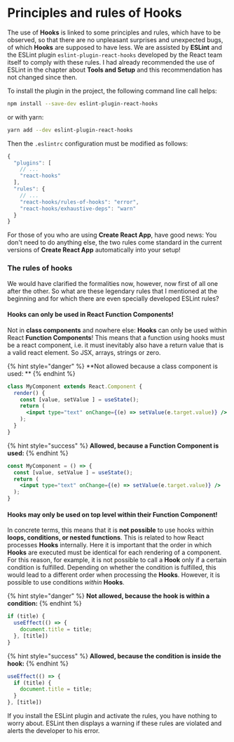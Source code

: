 # Principles and rules of Hooks

The use of **Hooks** is linked to some principles and rules, which have to be observed, so that there are no unpleasant surprises and unexpected bugs, of which **Hooks** are supposed to have less. We are assisted by **ESLint** and the ESLint plugin `eslint-plugin-react-hooks` developed by the React team itself to comply with these rules. I had already recommended the use of ESLint in the chapter about **Tools and Setup** and this recommendation has not changed since then.

To install the plugin in the project, the following command line call helps:

```bash
npm install --save-dev eslint-plugin-react-hooks
```

or with yarn:

```bash
yarn add --dev eslint-plugin-react-hooks
```

Then the `.eslintrc` configuration must be modified as follows:

```javascript
{
  "plugins": [
    // ...
    "react-hooks"
  ],
  "rules": {
    // ...
    "react-hooks/rules-of-hooks": "error",
    "react-hooks/exhaustive-deps": "warn"
  }
}
```

For those of you who are using **Create React App**, have good news: You don't need to do anything else, the two rules come standard in the current versions of **Create React App** automatically into your setup!

### The rules of hooks

We would have clarified the formalities now, however, now first of all one after the other. So what are these legendary rules that I mentioned at the beginning and for which there are even specially developed ESLint rules?

#### Hooks can only be used in React Function Components!

Not in **class components** and nowhere else: **Hooks** can only be used within React **Function Components**! This means that a function using hooks must be a react component, i.e. it must inevitably also have a return value that is a valid react element. So JSX, arrays, strings or zero.

{% hint style="danger" %}
**Not allowed because a class component is used: **
{% endhint %}

```jsx
class MyComponent extends React.Component {
  render() {
    const [value, setValue ] = useState();
    return (
      <input type="text" onChange={(e) => setValue(e.target.value)} />
    );
  }
}
```

{% hint style="success" %}
**Allowed, because a Function Component is used:**
{% endhint %}

```jsx
const MyComponent = () => {
  const [value, setValue ] = useState();
  return (
    <input type="text" onChange={(e) => setValue(e.target.value)} />
  );
}
```

#### Hooks may only be used on top level within their Function Component!

In concrete terms, this means that it is **not possible** to use hooks within **loops, conditions, or nested functions**. This is related to how React processes **Hooks** internally. Here it is important that the order in which **Hooks** are executed must be identical for each rendering of a component. For this reason, for example, it is not possible to call a **Hook** only if a certain condition is fulfilled. Depending on whether the condition is fulfilled, this would lead to a different order when processing the **Hooks**. However, it is possible to use conditions _within_ **Hooks**.

{% hint style="danger" %}
**Not allowed, because the hook is within a condition:**
{% endhint %}

```javascript
if (title) {
  useEffect(() => {
    document.title = title;
  }, [title])
}
```

{% hint style="success" %}
**Allowed, because the condition is inside the hook:**
{% endhint %}

```javascript
useEffect(() => {
  if (title) {
    document.title = title;
  }
}, [title])
```

If you install the ESLint plugin and activate the rules, you have nothing to worry about. ESLint then displays a warning if these rules are violated and alerts the developer to his error.

